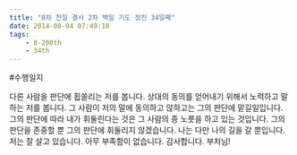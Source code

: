 ```yaml
---
title: "8차 천일 결사 2차 백일 기도 정진 34일째"
date: 2014-08-04 07:49:10
tags:
    - 8-200th
    - 34th
---
```


#수행일지

다른 사람을 판단에 휩쓸리는 저를 봅니다. 상대의 동의를 얻어내기 위해서 노력하고 말하는 저를 봅니다. 그 사람이 저의 말에 동의하고 않하고는 그의 판단에 맡길일입니다. 그의 판단에 따라 내가 휘둘린다는 것은 그 사람의 종 노릇을 하고 있는 것입니다. 그의 판단을 존중할 뿐 그의 판단에 휘둘리지 않겠습니다. 나는 다만 나의 길을 갈 뿐입니다. 저는 잘 살고 있습니다. 아무 부족함이 없습니다. 감사합니다. 부처님!
